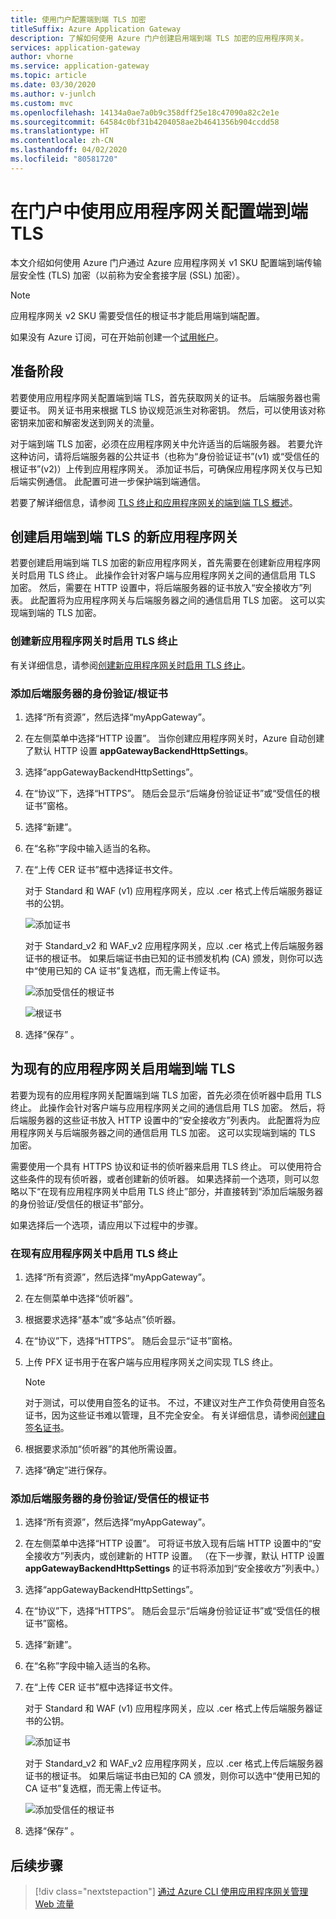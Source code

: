 ```yaml
---
title: 使用门户配置端到端 TLS 加密
titleSuffix: Azure Application Gateway
description: 了解如何使用 Azure 门户创建启用端到端 TLS 加密的应用程序网关。
services: application-gateway
author: vhorne
ms.service: application-gateway
ms.topic: article
ms.date: 03/30/2020
ms.author: v-junlch
ms.custom: mvc
ms.openlocfilehash: 14134a0ae7a0b9c358dff25e18c47090a82c2e1e
ms.sourcegitcommit: 64584c0bf31b4204058ae2b4641356b904ccdd58
ms.translationtype: HT
ms.contentlocale: zh-CN
ms.lasthandoff: 04/02/2020
ms.locfileid: "80581720"
---
```

# <a name="configure-end-to-end-tls-by-using-application-gateway-with-the-portal"></a>在门户中使用应用程序网关配置端到端 TLS

本文介绍如何使用 Azure 门户通过 Azure 应用程序网关 v1 SKU 配置端到端传输层安全性 (TLS) 加密（以前称为安全套接字层 (SSL) 加密）。

> [!NOTE]
> 应用程序网关 v2 SKU 需要受信任的根证书才能启用端到端配置。

如果没有 Azure 订阅，可在开始前创建一个[试用帐户](https://www.azure.cn/pricing/1rmb-trial)。

## <a name="before-you-begin"></a>准备阶段

若要使用应用程序网关配置端到端 TLS，首先获取网关的证书。 后端服务器也需要证书。 网关证书用来根据 TLS 协议规范派生对称密钥。 然后，可以使用该对称密钥来加密和解密发送到网关的流量。 

对于端到端 TLS 加密，必须在应用程序网关中允许适当的后端服务器。 若要允许这种访问，请将后端服务器的公共证书（也称为“身份验证证书”(v1) 或“受信任的根证书”(v2)）上传到应用程序网关。 添加证书后，可确保应用程序网关仅与已知后端实例通信。 此配置可进一步保护端到端通信。

若要了解详细信息，请参阅 [TLS 终止和应用程序网关的端到端 TLS 概述](/application-gateway/ssl-overview)。

## <a name="create-a-new-application-gateway-with-end-to-end-tls"></a>创建启用端到端 TLS 的新应用程序网关

若要创建启用端到端 TLS 加密的新应用程序网关，首先需要在创建新应用程序网关时启用 TLS 终止。 此操作会针对客户端与应用程序网关之间的通信启用 TLS 加密。 然后，需要在 HTTP 设置中，将后端服务器的证书放入“安全接收方”列表。 此配置将为应用程序网关与后端服务器之间的通信启用 TLS 加密。 这可以实现端到端的 TLS 加密。

### <a name="enable-tls-termination-while-creating-a-new-application-gateway"></a>创建新应用程序网关时启用 TLS 终止

有关详细信息，请参阅[创建新应用程序网关时启用 TLS 终止](/application-gateway/create-ssl-portal)。

### <a name="add-authenticationroot-certificates-of-back-end-servers"></a>添加后端服务器的身份验证/根证书

1. 选择“所有资源”，然后选择“myAppGateway”。  

2. 在左侧菜单中选择“HTTP 设置”。  当你创建应用程序网关时，Azure 自动创建了默认 HTTP 设置 **appGatewayBackendHttpSettings**。 

3. 选择“appGatewayBackendHttpSettings”。 

4. 在“协议”下，选择“HTTPS”。   随后会显示“后端身份验证证书”或“受信任的根证书”窗格。 

5. 选择“新建”。 

6. 在“名称”字段中输入适当的名称。 

7. 在“上传 CER 证书”框中选择证书文件。 

   对于 Standard 和 WAF (v1) 应用程序网关，应以 .cer 格式上传后端服务器证书的公钥。

   ![添加证书](./media/end-to-end-ssl-portal/addcert.png)

   对于 Standard_v2 和 WAF_v2 应用程序网关，应以 .cer 格式上传后端服务器证书的根证书。 如果后端证书由已知的证书颁发机构 (CA) 颁发，则你可以选中“使用已知的 CA 证书”复选框，而无需上传证书。 

   ![添加受信任的根证书](./media/end-to-end-ssl-portal/trustedrootcert-portal.png)

   ![根证书](./media/end-to-end-ssl-portal/trustedrootcert.png)

8. 选择“保存”  。

## <a name="enable-end-to-end-tls-for-an-existing-application-gateway"></a>为现有的应用程序网关启用端到端 TLS

若要为现有的应用程序网关配置端到端 TLS 加密，首先必须在侦听器中启用 TLS 终止。 此操作会针对客户端与应用程序网关之间的通信启用 TLS 加密。 然后，将后端服务器的这些证书放入 HTTP 设置中的“安全接收方”列表内。 此配置将为应用程序网关与后端服务器之间的通信启用 TLS 加密。 这可以实现端到端的 TLS 加密。

需要使用一个具有 HTTPS 协议和证书的侦听器来启用 TLS 终止。 可以使用符合这些条件的现有侦听器，或者创建新的侦听器。 如果选择前一个选项，则可以忽略以下“在现有应用程序网关中启用 TLS 终止”部分，并直接转到“添加后端服务器的身份验证/受信任的根证书”部分。

如果选择后一个选项，请应用以下过程中的步骤。
### <a name="enable-tls-termination-in-an-existing-application-gateway"></a>在现有应用程序网关中启用 TLS 终止

1. 选择“所有资源”，然后选择“myAppGateway”。  

2. 在左侧菜单中选择“侦听器”。 

3. 根据要求选择“基本”或“多站点”侦听器。  

4. 在“协议”下，选择“HTTPS”。   随后会显示“证书”窗格。 

5. 上传 PFX 证书用于在客户端与应用程序网关之间实现 TLS 终止。

   > [!NOTE]
   > 对于测试，可以使用自签名的证书。 不过，不建议对生产工作负荷使用自签名证书，因为这些证书难以管理，且不完全安全。 有关详细信息，请参阅[创建自签名证书](/application-gateway/create-ssl-portal#create-a-self-signed-certificate)。

6. 根据要求添加“侦听器”的其他所需设置。 

7. 选择“确定”进行保存。 

### <a name="add-authenticationtrusted-root-certificates-of-back-end-servers"></a>添加后端服务器的身份验证/受信任的根证书

1. 选择“所有资源”，然后选择“myAppGateway”。  

2. 在左侧菜单中选择“HTTP 设置”。  可将证书放入现有后端 HTTP 设置中的“安全接收方”列表内，或创建新的 HTTP 设置。 （在下一步骤，默认 HTTP 设置 **appGatewayBackendHttpSettings** 的证书将添加到“安全接收方”列表中。）

3. 选择“appGatewayBackendHttpSettings”。 

4. 在“协议”下，选择“HTTPS”。   随后会显示“后端身份验证证书”或“受信任的根证书”窗格。  

5. 选择“新建”。 

6. 在“名称”字段中输入适当的名称。 

7. 在“上传 CER 证书”框中选择证书文件。 

   对于 Standard 和 WAF (v1) 应用程序网关，应以 .cer 格式上传后端服务器证书的公钥。

   ![添加证书](./media/end-to-end-ssl-portal/addcert.png)

   对于 Standard_v2 和 WAF_v2 应用程序网关，应以 .cer 格式上传后端服务器证书的根证书。 如果后端证书由已知的 CA 颁发，则你可以选中“使用已知的 CA 证书”复选框，而无需上传证书。 

   ![添加受信任的根证书](./media/end-to-end-ssl-portal/trustedrootcert-portal.png)

8. 选择“保存”  。

## <a name="next-steps"></a>后续步骤

> [!div class="nextstepaction"]
> [通过 Azure CLI 使用应用程序网关管理 Web 流量](./tutorial-manage-web-traffic-cli.md)

